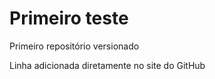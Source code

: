 # Primeiro teste

 Primeiro repositório versionado
 
 Linha adicionada diretamente no site do GitHub
